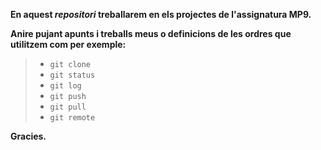 **En aquest *repositori* treballarem en els projectes de l'assignatura MP9.**

**Anire pujant apunts i treballs meus o definicions de les ordres que utilitzem com per exemple:**
> * `git clone`
> * `git status`
> * `git log`
> * `git push`
> * `git pull`
> * `git remote`

**Gracies.**
